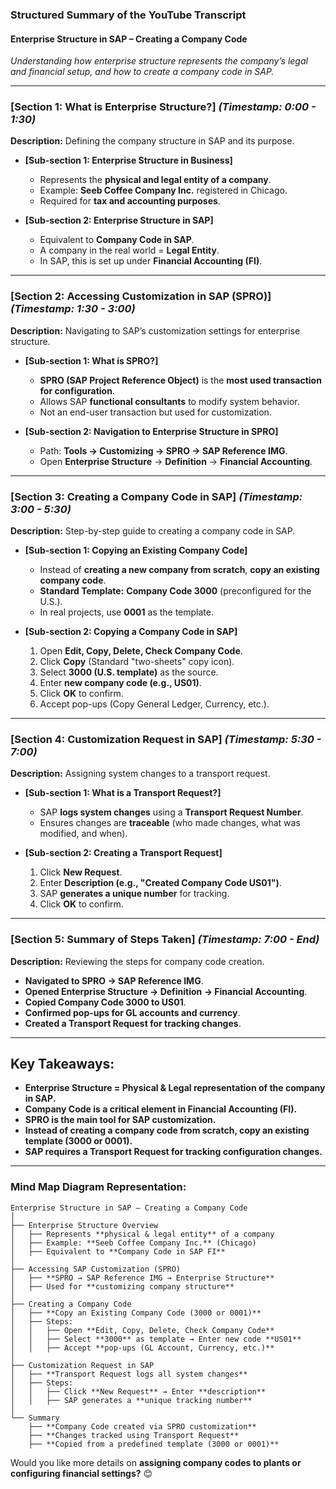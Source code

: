### **Structured Summary of the YouTube Transcript**  

#### **Enterprise Structure in SAP – Creating a Company Code**  
*Understanding how enterprise structure represents the company’s legal and financial setup, and how to create a company code in SAP.*  

---

### **[Section 1: What is Enterprise Structure?]** *(Timestamp: 0:00 - 1:30)*  
**Description:** Defining the company structure in SAP and its purpose.  

- **[Sub-section 1: Enterprise Structure in Business]**  
  - Represents the **physical and legal entity of a company**.  
  - Example: **Seeb Coffee Company Inc.** registered in Chicago.  
  - Required for **tax and accounting purposes**.  

- **[Sub-section 2: Enterprise Structure in SAP]**  
  - Equivalent to **Company Code in SAP**.  
  - A company in the real world = **Legal Entity**.  
  - In SAP, this is set up under **Financial Accounting (FI)**.  

---

### **[Section 2: Accessing Customization in SAP (SPRO)]** *(Timestamp: 1:30 - 3:00)*  
**Description:** Navigating to SAP’s customization settings for enterprise structure.  

- **[Sub-section 1: What is SPRO?]**  
  - **SPRO (SAP Project Reference Object)** is the **most used transaction for configuration**.  
  - Allows SAP **functional consultants** to modify system behavior.  
  - Not an end-user transaction but used for customization.  

- **[Sub-section 2: Navigation to Enterprise Structure in SPRO]**  
  - Path: **Tools → Customizing → SPRO → SAP Reference IMG**.  
  - Open **Enterprise Structure** → **Definition** → **Financial Accounting**.  

---

### **[Section 3: Creating a Company Code in SAP]** *(Timestamp: 3:00 - 5:30)*  
**Description:** Step-by-step guide to creating a company code in SAP.  

- **[Sub-section 1: Copying an Existing Company Code]**  
  - Instead of **creating a new company from scratch**, **copy an existing company code**.  
  - **Standard Template:** **Company Code 3000** (preconfigured for the U.S.).  
  - In real projects, use **0001** as the template.  

- **[Sub-section 2: Copying a Company Code in SAP]**  
  1. Open **Edit, Copy, Delete, Check Company Code**.  
  2. Click **Copy** (Standard "two-sheets" copy icon).  
  3. Select **3000 (U.S. template)** as the source.  
  4. Enter **new company code (e.g., US01)**.  
  5. Click **OK** to confirm.  
  6. Accept pop-ups (Copy General Ledger, Currency, etc.).  

---

### **[Section 4: Customization Request in SAP]** *(Timestamp: 5:30 - 7:00)*  
**Description:** Assigning system changes to a transport request.  

- **[Sub-section 1: What is a Transport Request?]**  
  - SAP **logs system changes** using a **Transport Request Number**.  
  - Ensures changes are **traceable** (who made changes, what was modified, and when).  

- **[Sub-section 2: Creating a Transport Request]**  
  1. Click **New Request**.  
  2. Enter **Description (e.g., "Created Company Code US01")**.  
  3. SAP **generates a unique number** for tracking.  
  4. Click **OK** to confirm.  

---

### **[Section 5: Summary of Steps Taken]** *(Timestamp: 7:00 - End)*  
**Description:** Reviewing the steps for company code creation.  

- **Navigated to SPRO → SAP Reference IMG**.  
- **Opened Enterprise Structure → Definition → Financial Accounting**.  
- **Copied Company Code 3000 to US01**.  
- **Confirmed pop-ups for GL accounts and currency**.  
- **Created a Transport Request for tracking changes**.  

---

## **Key Takeaways:**  
- **Enterprise Structure = Physical & Legal representation of the company in SAP.**  
- **Company Code is a critical element in Financial Accounting (FI).**  
- **SPRO is the main tool for SAP customization.**  
- **Instead of creating a company code from scratch, copy an existing template (3000 or 0001).**  
- **SAP requires a Transport Request for tracking configuration changes.**  

---

### **Mind Map Diagram Representation:**  
```
Enterprise Structure in SAP – Creating a Company Code  
│  
├── Enterprise Structure Overview  
│   ├── Represents **physical & legal entity** of a company  
│   ├── Example: **Seeb Coffee Company Inc.** (Chicago)  
│   ├── Equivalent to **Company Code in SAP FI**  
│  
├── Accessing SAP Customization (SPRO)  
│   ├── **SPRO → SAP Reference IMG → Enterprise Structure**  
│   ├── Used for **customizing company structure**  
│  
├── Creating a Company Code  
│   ├── **Copy an Existing Company Code (3000 or 0001)**  
│   ├── Steps:  
│   │   ├── Open **Edit, Copy, Delete, Check Company Code**  
│   │   ├── Select **3000** as template → Enter new code **US01**  
│   │   ├── Accept **pop-ups (GL Account, Currency, etc.)**  
│  
├── Customization Request in SAP  
│   ├── **Transport Request logs all system changes**  
│   ├── Steps:  
│   │   ├── Click **New Request** → Enter **description**  
│   │   ├── SAP generates a **unique tracking number**  
│  
└── Summary  
    ├── **Company Code created via SPRO customization**  
    ├── **Changes tracked using Transport Request**  
    ├── **Copied from a predefined template (3000 or 0001)**  
```

Would you like more details on **assigning company codes to plants or configuring financial settings?** 😊